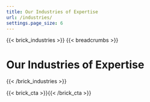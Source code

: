 ```yaml
---
title: Our Industries of Expertise
url: /industries/
settings.page_size: 6
---
```

{{< brick_industries >}}
{{< breadcrumbs >}}

# Our Industries of Expertise

{{< /brick_industries >}}

{{< brick_cta >}}{{< /brick_cta >}}
